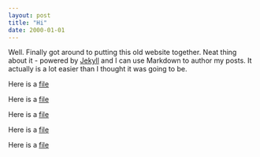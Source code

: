 ```yaml
---
layout: post
title: "Hi"
date: 2000-01-01
---
```


Well. Finally got around to putting this old website together. Neat thing about it - powered by [Jekyll](http://jekyllrb.com) and I can use Markdown to author my posts. It actually is a lot easier than I thought it was going to be.

Here is a [file]({{site.baseurl}}/a.pdf)

Here is a [file]({{site.baseurl}}/_posts/ml-lecture03.pdf)

Here is a [file](/ml-lecture03.pdf)

Here is a [file]({{site.baseurl}}{{post.url}}/ml-lecture03.pdf)

Here is a [file]({{post.url}}/ml-lecture03.pdf)
